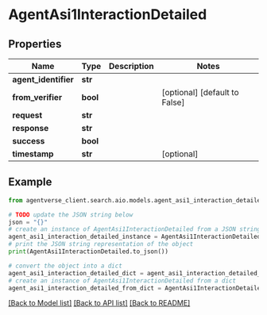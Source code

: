 # AgentAsi1InteractionDetailed


## Properties

Name | Type | Description | Notes
------------ | ------------- | ------------- | -------------
**agent_identifier** | **str** |  | 
**from_verifier** | **bool** |  | [optional] [default to False]
**request** | **str** |  | 
**response** | **str** |  | 
**success** | **bool** |  | 
**timestamp** | **str** |  | [optional] 

## Example

```python
from agentverse_client.search.aio.models.agent_asi1_interaction_detailed import AgentAsi1InteractionDetailed

# TODO update the JSON string below
json = "{}"
# create an instance of AgentAsi1InteractionDetailed from a JSON string
agent_asi1_interaction_detailed_instance = AgentAsi1InteractionDetailed.from_json(json)
# print the JSON string representation of the object
print(AgentAsi1InteractionDetailed.to_json())

# convert the object into a dict
agent_asi1_interaction_detailed_dict = agent_asi1_interaction_detailed_instance.to_dict()
# create an instance of AgentAsi1InteractionDetailed from a dict
agent_asi1_interaction_detailed_from_dict = AgentAsi1InteractionDetailed.from_dict(agent_asi1_interaction_detailed_dict)
```
[[Back to Model list]](../README.md#documentation-for-models) [[Back to API list]](../README.md#documentation-for-api-endpoints) [[Back to README]](../README.md)



